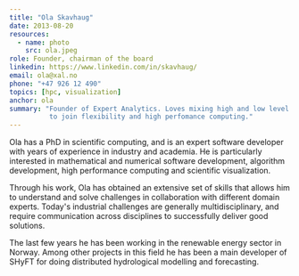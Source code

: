 ```yaml
---
title: "Ola Skavhaug"
date: 2013-08-20
resources:
  - name: photo
    src: ola.jpeg
role: Founder, chairman of the board
linkedin: https://www.linkedin.com/in/skavhaug/
email: ola@xal.no
phone: "+47 926 12 490"
topics: [hpc, visualization]
anchor: ola
summary: "Founder of Expert Analytics. Loves mixing high and low level languages 
          to join flexibility and high perfomance computing."
---
```


Ola has a PhD in scientific computing, and is an expert software developer
with years of experience in industry and academia. He is particularly
interested in mathematical and numerical software development, algorithm
development, high performance computing and scientific visualization.

Through his work, Ola has obtained an extensive set of skills that
allows him to understand and solve challenges in collaboration with
different domain experts. Today's industrial challenges are generally
multidisciplinary, and require communication across disciplines to
successfully deliver good solutions.

The last few years he has been working in the renewable energy sector
in Norway. Among other projects in this field he has been a main
developer of SHyFT for doing distributed hydrological modelling and
forecasting.
